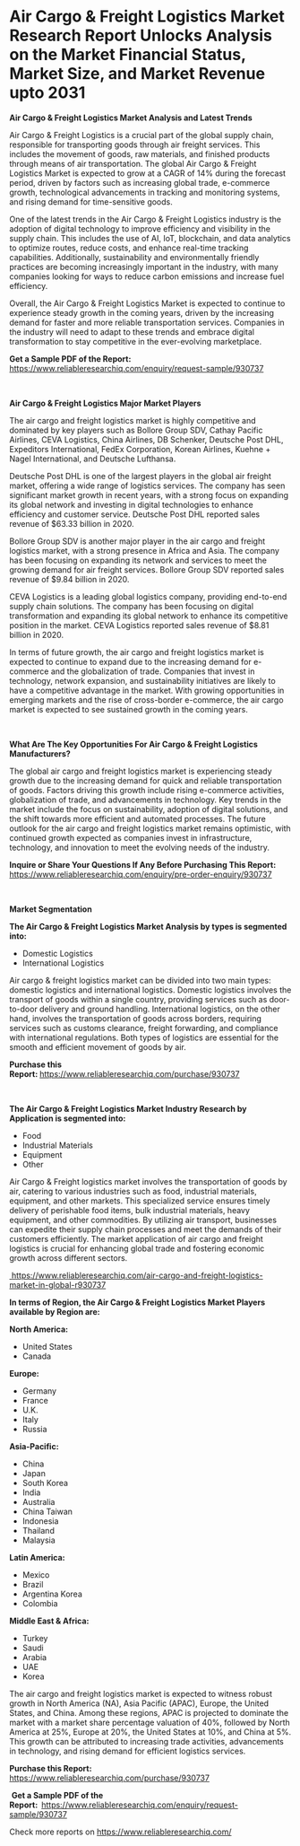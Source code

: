 <p><h1>Air Cargo & Freight Logistics Market Research Report Unlocks Analysis on the Market Financial Status, Market Size, and Market Revenue upto 2031</h1></p><p><strong>Air Cargo & Freight Logistics Market Analysis and Latest Trends</strong></p>
<p><p>Air Cargo & Freight Logistics is a crucial part of the global supply chain, responsible for transporting goods through air freight services. This includes the movement of goods, raw materials, and finished products through means of air transportation. The global Air Cargo & Freight Logistics Market is expected to grow at a CAGR of 14% during the forecast period, driven by factors such as increasing global trade, e-commerce growth, technological advancements in tracking and monitoring systems, and rising demand for time-sensitive goods.</p><p>One of the latest trends in the Air Cargo & Freight Logistics industry is the adoption of digital technology to improve efficiency and visibility in the supply chain. This includes the use of AI, IoT, blockchain, and data analytics to optimize routes, reduce costs, and enhance real-time tracking capabilities. Additionally, sustainability and environmentally friendly practices are becoming increasingly important in the industry, with many companies looking for ways to reduce carbon emissions and increase fuel efficiency.</p><p>Overall, the Air Cargo & Freight Logistics Market is expected to continue to experience steady growth in the coming years, driven by the increasing demand for faster and more reliable transportation services. Companies in the industry will need to adapt to these trends and embrace digital transformation to stay competitive in the ever-evolving marketplace.</p></p>
<p><strong>Get a Sample PDF of the Report:&nbsp;</strong> <a href="https://www.reliableresearchiq.com/enquiry/request-sample/930737">https://www.reliableresearchiq.com/enquiry/request-sample/930737</a></p>
<p>&nbsp;</p>
<p><strong>Air Cargo & Freight Logistics Major Market Players</strong></p>
<p><p>The air cargo and freight logistics market is highly competitive and dominated by key players such as Bollore Group SDV, Cathay Pacific Airlines, CEVA Logistics, China Airlines, DB Schenker, Deutsche Post DHL, Expeditors International, FedEx Corporation, Korean Airlines, Kuehne + Nagel International, and Deutsche Lufthansa.</p><p>Deutsche Post DHL is one of the largest players in the global air freight market, offering a wide range of logistics services. The company has seen significant market growth in recent years, with a strong focus on expanding its global network and investing in digital technologies to enhance efficiency and customer service. Deutsche Post DHL reported sales revenue of $63.33 billion in 2020.</p><p>Bollore Group SDV is another major player in the air cargo and freight logistics market, with a strong presence in Africa and Asia. The company has been focusing on expanding its network and services to meet the growing demand for air freight services. Bollore Group SDV reported sales revenue of $9.84 billion in 2020.</p><p>CEVA Logistics is a leading global logistics company, providing end-to-end supply chain solutions. The company has been focusing on digital transformation and expanding its global network to enhance its competitive position in the market. CEVA Logistics reported sales revenue of $8.81 billion in 2020.</p><p>In terms of future growth, the air cargo and freight logistics market is expected to continue to expand due to the increasing demand for e-commerce and the globalization of trade. Companies that invest in technology, network expansion, and sustainability initiatives are likely to have a competitive advantage in the market. With growing opportunities in emerging markets and the rise of cross-border e-commerce, the air cargo market is expected to see sustained growth in the coming years.</p></p>
<p>&nbsp;</p>
<p><strong>What Are The Key Opportunities For Air Cargo & Freight Logistics Manufacturers?</strong></p>
<p><p>The global air cargo and freight logistics market is experiencing steady growth due to the increasing demand for quick and reliable transportation of goods. Factors driving this growth include rising e-commerce activities, globalization of trade, and advancements in technology. Key trends in the market include the focus on sustainability, adoption of digital solutions, and the shift towards more efficient and automated processes. The future outlook for the air cargo and freight logistics market remains optimistic, with continued growth expected as companies invest in infrastructure, technology, and innovation to meet the evolving needs of the industry.</p></p>
<p><strong>Inquire or Share Your Questions If Any Before Purchasing This Report:</strong> <a href="https://www.reliableresearchiq.com/enquiry/pre-order-enquiry/930737">https://www.reliableresearchiq.com/enquiry/pre-order-enquiry/930737</a></p>
<p>&nbsp;</p>
<p><strong>Market Segmentation</strong></p>
<p><strong>The Air Cargo & Freight Logistics Market Analysis by types is segmented into:</strong></p>
<p><ul><li>Domestic Logistics</li><li>International Logistics</li></ul></p>
<p><p>Air cargo & freight logistics market can be divided into two main types: domestic logistics and international logistics. Domestic logistics involves the transport of goods within a single country, providing services such as door-to-door delivery and ground handling. International logistics, on the other hand, involves the transportation of goods across borders, requiring services such as customs clearance, freight forwarding, and compliance with international regulations. Both types of logistics are essential for the smooth and efficient movement of goods by air.</p></p>
<p><strong>Purchase this Report:&nbsp;</strong><a href="https://www.reliableresearchiq.com/purchase/930737">https://www.reliableresearchiq.com/purchase/930737</a></p>
<p>&nbsp;</p>
<p><strong>The Air Cargo & Freight Logistics Market Industry Research by Application is segmented into:</strong></p>
<p><ul><li>Food</li><li>Industrial Materials</li><li>Equipment</li><li>Other</li></ul></p>
<p><p>Air Cargo & Freight logistics market involves the transportation of goods by air, catering to various industries such as food, industrial materials, equipment, and other markets. This specialized service ensures timely delivery of perishable food items, bulk industrial materials, heavy equipment, and other commodities. By utilizing air transport, businesses can expedite their supply chain processes and meet the demands of their customers efficiently. The market application of air cargo and freight logistics is crucial for enhancing global trade and fostering economic growth across different sectors.</p></p>
<p><a href="https://www.reliableresearchiq.com/air-cargo-and-freight-logistics-market-in-global-r930737">&nbsp;https://www.reliableresearchiq.com/air-cargo-and-freight-logistics-market-in-global-r930737</a></p>
<p><strong>In terms of Region, the Air Cargo & Freight Logistics Market Players available by Region are:</strong></p>
<p>
    <p> <strong> North America: </strong>
        <ul>
            <li>United States</li>
            <li>Canada</li>
        </ul>
        </p> 
    <p> <strong> Europe: </strong>
        <ul>
            <li>Germany</li>
            <li>France</li>
            <li>U.K.</li>
            <li>Italy</li>
            <li>Russia</li>
        </ul>
        </p> 
    <p> <strong> Asia-Pacific: </strong>
        <ul>
            <li>China</li>
            <li>Japan</li>
            <li>South Korea</li>
            <li>India</li>
            <li>Australia</li>
            <li>China Taiwan</li>
            <li>Indonesia</li>
            <li>Thailand</li>
            <li>Malaysia</li>
        </ul>
        </p> 
    <p> <strong> Latin America: </strong>
        <ul>
            <li>Mexico</li>
            <li>Brazil</li>
            <li>Argentina Korea</li>
            <li>Colombia</li>
        </ul>
        </p> 
    <p> <strong> Middle East & Africa: </strong>
        <ul>
            <li>Turkey</li>
            <li>Saudi</li>
            <li>Arabia</li>
            <li>UAE</li>
            <li>Korea</li>
        </ul>
    </p>
    </p>
<p><p>The air cargo and freight logistics market is expected to witness robust growth in North America (NA), Asia Pacific (APAC), Europe, the United States, and China. Among these regions, APAC is projected to dominate the market with a market share percentage valuation of 40%, followed by North America at 25%, Europe at 20%, the United States at 10%, and China at 5%. This growth can be attributed to increasing trade activities, advancements in technology, and rising demand for efficient logistics services.</p></p>
<p><strong>Purchase this Report: </strong><a href="https://www.reliableresearchiq.com/purchase/930737">https://www.reliableresearchiq.com/purchase/930737</a></p>
<p>&nbsp;<strong>Get a Sample PDF of the Report:&nbsp;&nbsp;</strong><a href="https://www.reliableresearchiq.com/enquiry/request-sample/930737">https://www.reliableresearchiq.com/enquiry/request-sample/930737</a></p>
<p><strong></strong></p>
<p>Check more reports on <a href="https://www.reliableresearchiq.com/">https://www.reliableresearchiq.com/</a></p>